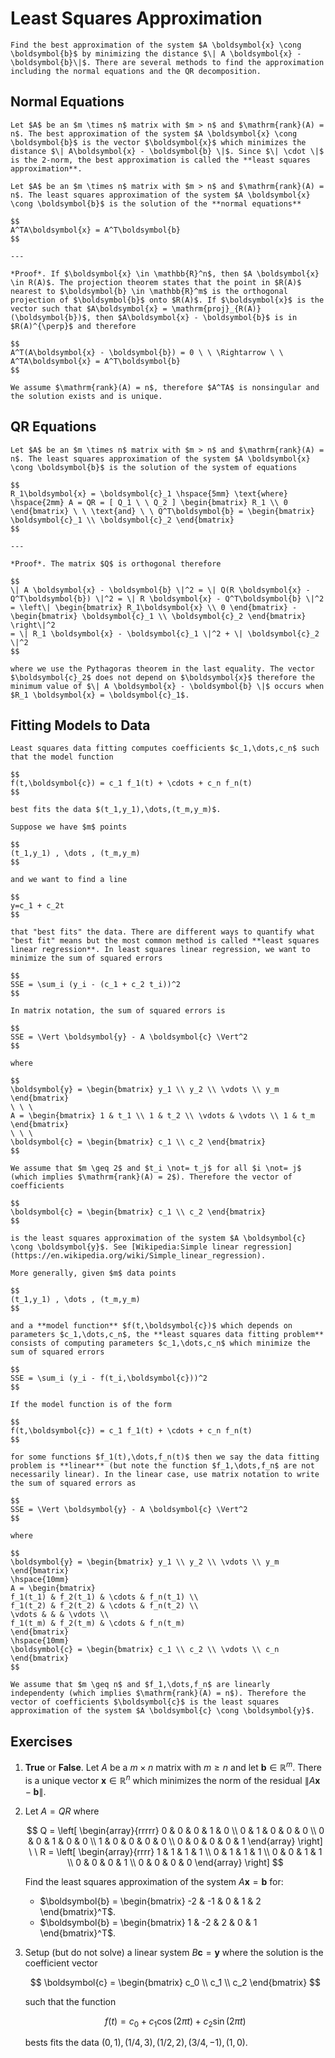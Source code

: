 # Least Squares Approximation

```{div} bigidea
Find the best approximation of the system $A \boldsymbol{x} \cong \boldsymbol{b}$ by minimizing the distance $\| A \boldsymbol{x} - \boldsymbol{b}\|$. There are several methods to find the approximation including the normal equations and the QR decomposition.
```

## Normal Equations

```{div} definition
Let $A$ be an $m \times n$ matrix with $m > n$ and $\mathrm{rank}(A) = n$. The best approximation of the system $A \boldsymbol{x} \cong \boldsymbol{b}$ is the vector $\boldsymbol{x}$ which minimizes the distance $\| A\boldsymbol{x} - \boldsymbol{b} \|$. Since $\| \cdot \|$ is the 2-norm, the best approximation is called the **least squares approximation**.
```

```{div} theorem
Let $A$ be an $m \times n$ matrix with $m > n$ and $\mathrm{rank}(A) = n$. The least squares approximation of the system $A \boldsymbol{x} \cong \boldsymbol{b}$ is the solution of the **normal equations**

$$
A^TA\boldsymbol{x} = A^T\boldsymbol{b}
$$

---

*Proof*. If $\boldsymbol{x} \in \mathbb{R}^n$, then $A \boldsymbol{x} \in R(A)$. The projection theorem states that the point in $R(A)$ nearest to $\boldsymbol{b} \in \mathbb{R}^m$ is the orthogonal projection of $\boldsymbol{b}$ onto $R(A)$. If $\boldsymbol{x}$ is the vector such that $A\boldsymbol{x} = \mathrm{proj}_{R(A)}(\boldsymbol{b})$, then $A\boldsymbol{x} - \boldsymbol{b}$ is in $R(A)^{\perp}$ and therefore

$$
A^T(A\boldsymbol{x} - \boldsymbol{b}) = 0 \ \ \Rightarrow \ \ A^TA\boldsymbol{x} = A^T\boldsymbol{b}
$$

We assume $\mathrm{rank}(A) = n$, therefore $A^TA$ is nonsingular and the solution exists and is unique.
```

## QR Equations

```{div} theorem
Let $A$ be an $m \times n$ matrix with $m > n$ and $\mathrm{rank}(A) = n$. The least squares approximation of the system $A \boldsymbol{x} \cong \boldsymbol{b}$ is the solution of the system of equations

$$
R_1\boldsymbol{x} = \boldsymbol{c}_1 \hspace{5mm} \text{where} \hspace{2mm} A = QR = [ Q_1 \ \ Q_2 ] \begin{bmatrix} R_1 \\ 0 \end{bmatrix} \ \ \text{and} \ \ Q^T\boldsymbol{b} = \begin{bmatrix} \boldsymbol{c}_1 \\ \boldsymbol{c}_2 \end{bmatrix}
$$

---

*Proof*. The matrix $Q$ is orthogonal therefore

$$
\| A \boldsymbol{x} - \boldsymbol{b} \|^2 = \| Q(R \boldsymbol{x} - Q^T\boldsymbol{b}) \|^2 = \| R \boldsymbol{x} - Q^T\boldsymbol{b} \|^2
= \left\| \begin{bmatrix} R_1\boldsymbol{x} \\ 0 \end{bmatrix} - \begin{bmatrix} \boldsymbol{c}_1 \\ \boldsymbol{c}_2 \end{bmatrix} \right\|^2
= \| R_1 \boldsymbol{x} - \boldsymbol{c}_1 \|^2 + \| \boldsymbol{c}_2 \|^2
$$

where we use the Pythagoras theorem in the last equality. The vector $\boldsymbol{c}_2$ does not depend on $\boldsymbol{x}$ therefore the minimum value of $\| A \boldsymbol{x} - \boldsymbol{b} \|$ occurs when $R_1 \boldsymbol{x} = \boldsymbol{c}_1$.
```

## Fitting Models to Data

```{div} bigidea
Least squares data fitting computes coefficients $c_1,\dots,c_n$ such that the model function

$$
f(t,\boldsymbol{c}) = c_1 f_1(t) + \cdots + c_n f_n(t)
$$

best fits the data $(t_1,y_1),\dots,(t_m,y_m)$.
```

```{div} definition
Suppose we have $m$ points

$$
(t_1,y_1) , \dots , (t_m,y_m)
$$

and we want to find a line

$$
y=c_1 + c_2t
$$

that "best fits" the data. There are different ways to quantify what "best fit" means but the most common method is called **least squares linear regression**. In least squares linear regression, we want to minimize the sum of squared errors

$$
SSE = \sum_i (y_i - (c_1 + c_2 t_i))^2
$$

In matrix notation, the sum of squared errors is

$$
SSE = \Vert \boldsymbol{y} - A \boldsymbol{c} \Vert^2
$$

where

$$
\boldsymbol{y} = \begin{bmatrix} y_1 \\ y_2 \\ \vdots \\ y_m \end{bmatrix}
\ \ \
A = \begin{bmatrix} 1 & t_1 \\ 1 & t_2 \\ \vdots & \vdots \\ 1 & t_m \end{bmatrix}
\ \ \
\boldsymbol{c} = \begin{bmatrix} c_1 \\ c_2 \end{bmatrix}
$$

We assume that $m \geq 2$ and $t_i \not= t_j$ for all $i \not= j$ (which implies $\mathrm{rank}(A) = 2$). Therefore the vector of coefficients

$$
\boldsymbol{c} = \begin{bmatrix} c_1 \\ c_2 \end{bmatrix}
$$

is the least squares approximation of the system $A \boldsymbol{c} \cong \boldsymbol{y}$. See [Wikipedia:Simple linear regression](https://en.wikipedia.org/wiki/Simple_linear_regression).
```

```{div} definition
More generally, given $m$ data points

$$
(t_1,y_1) , \dots , (t_m,y_m)
$$

and a **model function** $f(t,\boldsymbol{c})$ which depends on parameters $c_1,\dots,c_n$, the **least squares data fitting problem** consists of computing parameters $c_1,\dots,c_n$ which minimize the sum of squared errors

$$
SSE = \sum_i (y_i - f(t_i,\boldsymbol{c}))^2
$$

If the model function is of the form

$$
f(t,\boldsymbol{c}) = c_1 f_1(t) + \cdots + c_n f_n(t)
$$

for some functions $f_1(t),\dots,f_n(t)$ then we say the data fitting problem is **linear** (but note the function $f_1,\dots,f_n$ are not necessarily linear). In the linear case, use matrix notation to write the sum of squared errors as

$$
SSE = \Vert \boldsymbol{y} - A \boldsymbol{c} \Vert^2
$$

where

$$
\boldsymbol{y} = \begin{bmatrix} y_1 \\ y_2 \\ \vdots \\ y_m \end{bmatrix}
\hspace{10mm}
A = \begin{bmatrix}
f_1(t_1) & f_2(t_1) & \cdots & f_n(t_1) \\
f_1(t_2) & f_2(t_2) & \cdots & f_n(t_2) \\
\vdots & & & \vdots \\
f_1(t_m) & f_2(t_m) & \cdots & f_n(t_m)
\end{bmatrix}
\hspace{10mm}
\boldsymbol{c} = \begin{bmatrix} c_1 \\ c_2 \\ \vdots \\ c_n \end{bmatrix}
$$

We assume that $m \geq n$ and $f_1,\dots,f_n$ are linearly independenty (which implies $\mathrm{rank}(A) = n$). Therefore the vector of coefficients $\boldsymbol{c}$ is the least squares approximation of the system $A \boldsymbol{c} \cong \boldsymbol{y}$.
```

## Exercises

1. **True** or **False**. Let $A$ be a $m \times n$ matrix with $m \geq n$ and let $\boldsymbol{b} \in \mathbb{R}^m$. There is a unique vector $\boldsymbol{x} \in \mathbb{R}^n$ which minimizes the norm of the residual $\| A \boldsymbol{x} - \boldsymbol{b} \|$.

2. Let $A = QR$ where

   $$
   Q = \left[ \begin{array}{rrrrr} 0 & 0 & 0 & 1 & 0 \\ 0 & 1 & 0 & 0 & 0 \\ 0 & 0 & 1 & 0 & 0 \\ 1 & 0 & 0 & 0 & 0 \\ 0 & 0 & 0 & 0 & 1 \end{array} \right]
   \ \
   R = \left[ \begin{array}{rrrr} 1 & 1 & 1 & 1 \\ 0 & 1 & 1 & 1 \\ 0 & 0 & 1 & 1 \\ 0 & 0 & 0 & 1 \\ 0 & 0 & 0 & 0 \end{array} \right]
   $$

   Find the least squares approximation of the system $A\boldsymbol{x} = \boldsymbol{b}$ for:

   * $\boldsymbol{b} = \begin{bmatrix} -2 & -1 & 0 & 1 & 2 \end{bmatrix}^T$.
   * $\boldsymbol{b} = \begin{bmatrix} 1 & -2 & 2 & 0 & 1 \end{bmatrix}^T$.

3. Setup (but do not solve) a linear system $B \boldsymbol{c} = \boldsymbol{y}$ where the solution is the coefficient vector

   $$
   \boldsymbol{c} = \begin{bmatrix} c_0 \\ c_1 \\ c_2 \end{bmatrix}
   $$

   such that the function

   $$
   f(t) = c_0  + c_1\cos(2 \pi t) + c_2 \sin(2 \pi t)
   $$

   bests fits the data $(0,1),(1/4,3),(1/2,2),(3/4,-1),(1,0)$.
